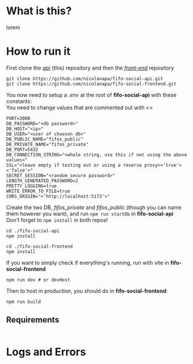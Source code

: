 # What is this?

lorem

# How to run it

First clone the [_api_](https://github.com/nicolanapa/fifo-social-api) (this) repository and then the [_front-end_](https://github.com/nicolanapa/fifo-social-frontend) repository

```
git clone https://github.com/nicolanapa/fifo-social-api.git
git clone https://github.com/nicolanapa/fifo-social-frontend.git
```

You now need to setup a _.env_ at the root of **fifo-social-api** with these constants:
<br>
You need to change values that are commented out with <>

```
PORT=3000
DB_PASSWORD="<db password>"
DB_HOST="<ip>"
DB_USER="<user of choosen db>"
DB_PUBLIC_NAME="fifos_public"
DB_PRIVATE_NAME="fifos_private"
DB_PORT=5432
DB_CONNECTION_STRING="<whole string, use this if not using the above values>"
SSL="<leave empty if testing out or using a reverse proxy><'true'><'false'>"
SECRET_SESSION="<random secure password>"
LENGTH_GENERATED_PASSWORD=2
PRETTY_LOGGING=true
WRITE_ERROR_TO_FILE=true
CORS_ORIGIN="<'http://localhost:5173'>"
```

Create the two DB, _fifos_private_ and _fifos_public_ (though you can name them however you want), and run `npm run startDb` in **fifo-social-api**
<br>
Don't forget to `npm install` in both repos!

```
cd ./fifo-social-api
npm install

cd ./fifo-social-frontend
npm install
```

If you want to simply check if everything's running, run with vite in **fifo-social-frontend**

```
npm run dev # or devHost
```

Then to host in production, you should do in **fifo-social-frontend**:

```
npm run build
```

## Requirements

```

```

# Logs and Errors
